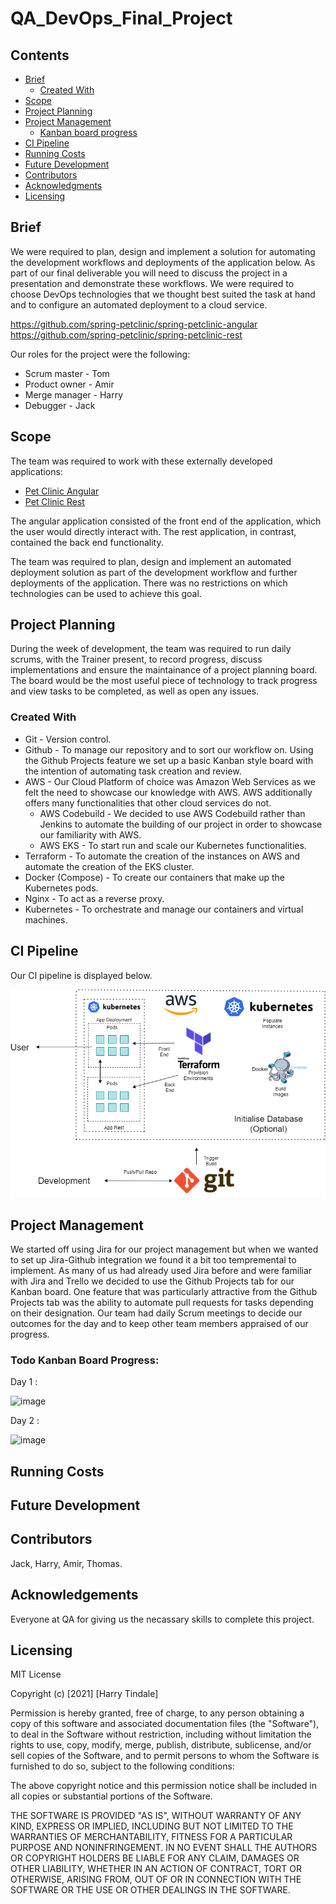 # QA_DevOps_Final_Project

## Contents
* [Brief](https://github.com/hjt523/QA_DevOps_Final_Project/tree/DEV#brief)
   * [Created With](https://github.com/hjt523/QA_DevOps_Final_Project/tree/DEV#created-with)
* [Scope](https://github.com/hjt523/QA_DevOps_Final_Project/tree/DEV#scope)
* [Project Planning](https://github.com/hjt523/QA_DevOps_Final_Project/tree/DEV#project-planning)
* [Project Management](https://github.com/hjt523/QA_DevOps_Final_Project/tree/DEV#project-management)
   * [Kanban board progress](https://github.com/hjt523/QA_DevOps_Final_Project/tree/DEV#todo-kanban-board-progress)
* [CI Pipeline](https://github.com/hjt523/QA_DevOps_Final_Project/tree/DEV#ci-pipeline)
* [Running Costs](https://github.com/hjt523/QA_DevOps_Final_Project/tree/DEV#running-costs)
* [Future Development](https://github.com/hjt523/QA_DevOps_Final_Project/tree/DEV#future-development)
* [Contributors](https://github.com/hjt523/QA_DevOps_Final_Project/tree/DEV#contributors)
* [Acknowledgments](https://github.com/hjt523/QA_DevOps_Final_Project/tree/DEV#acknowledgements)
* [Licensing](https://github.com/hjt523/QA_DevOps_Final_Project/tree/DEV#licensing)

## Brief 

We were required to plan, design and implement a solution for automating the development workflows and deployments of the application below. As part of our final deliverable you will need to discuss the project in a presentation and demonstrate these workflows. We were required to choose DevOps technologies that we thought best suited the task at hand and to configure an automated deployment to a cloud service. 

https://github.com/spring-petclinic/spring-petclinic-angular
https://github.com/spring-petclinic/spring-petclinic-rest

Our roles for the project were the following:
* Scrum master - Tom
* Product owner - Amir
* Merge manager - Harry
* Debugger - Jack

## Scope

The team was required to work with these externally developed applications:

- [Pet Clinic Angular](https://github.com/spring-petclinic/spring-petclinic-angular)
- [Pet Clinic Rest](https://github.com/spring-petclinic/spring-petclinic-rest)

The angular application consisted of the front end of the application, which the user would directly interact with. The rest application, in contrast, contained the back end functionality.

The team was required to plan, design and implement an automated deployment solution as part of the development workflow and further deployments of the application. There was no restrictions on which technologies can be used to achieve this goal.

## Project Planning

During the week of development, the team was required to run daily scrums, with the Trainer present, to record progress, discuss implementations and ensure the maintainance of a project planning board. The board would be the most useful piece of technology to track progress and view tasks to be completed, as well as open any issues.

### Created With

* Git - Version control.
* Github - To manage our repository and to sort our workflow on. Using the Github Projects feature we set up a basic Kanban style board with the intention of automating task creation and review.
* AWS - Our Cloud Platform of choice was Amazon Web Services as we felt the need to showcase our knowledge with AWS. AWS additionally offers many functionalities that other cloud services do not. 
  * AWS Codebuild - We decided to use AWS Codebuild rather than Jenkins to automate the building of our project in order to showcase our familiarity with AWS. 
  * AWS EKS - To start run and scale our Kubernetes functionalities.
* Terraform - To automate the creation of the instances on AWS and automate the creation of the EKS cluster. 
* Docker (Compose) - To create our containers that make up the Kubernetes pods.
* Nginx - To act as a reverse proxy.
* Kubernetes - To orchestrate and manage our containers and virtual machines.

## CI Pipeline

Our CI pipeline is displayed below.

![image](https://raw.githubusercontent.com/hjt523/QA_DevOps_Final_Project/DEV/images/Final_Project_diagram.png)

## Project Management

We started off using Jira for our project management but when we wanted to set up Jira-Github integration we found it a bit too tempremental to implement. As many of us had already used Jira before and were familiar with Jira and Trello we decided to use the Github Projects tab for our Kanban board. One feature that was particularly attractive from the Github Projects tab was the ability to automate pull requests for tasks depending on their designation. Our team had daily Scrum meetings to decide our outcomes for the day and to keep other team members appraised of our progress. 

### Todo Kanban Board Progress:

Day  1 :

![image](https://user-images.githubusercontent.com/81659044/124495718-5e3d7280-ddb0-11eb-8980-347d07153d50.png)

Day 2 :

![image](https://user-images.githubusercontent.com/81659044/124634741-98754580-de7e-11eb-8c47-fd9d32e98c11.png)

## Running Costs

## Future Development

## Contributors

Jack, Harry, Amir, Thomas. 

## Acknowledgements

Everyone at QA for giving us the necassary skills to complete this project.

## Licensing 

MIT License

Copyright (c) [2021] [Harry Tindale]

Permission is hereby granted, free of charge, to any person obtaining a copy
of this software and associated documentation files (the "Software"), to deal
in the Software without restriction, including without limitation the rights
to use, copy, modify, merge, publish, distribute, sublicense, and/or sell
copies of the Software, and to permit persons to whom the Software is
furnished to do so, subject to the following conditions:

The above copyright notice and this permission notice shall be included in all
copies or substantial portions of the Software.

THE SOFTWARE IS PROVIDED "AS IS", WITHOUT WARRANTY OF ANY KIND, EXPRESS OR
IMPLIED, INCLUDING BUT NOT LIMITED TO THE WARRANTIES OF MERCHANTABILITY,
FITNESS FOR A PARTICULAR PURPOSE AND NONINFRINGEMENT. IN NO EVENT SHALL THE
AUTHORS OR COPYRIGHT HOLDERS BE LIABLE FOR ANY CLAIM, DAMAGES OR OTHER
LIABILITY, WHETHER IN AN ACTION OF CONTRACT, TORT OR OTHERWISE, ARISING FROM,
OUT OF OR IN CONNECTION WITH THE SOFTWARE OR THE USE OR OTHER DEALINGS IN THE
SOFTWARE.

